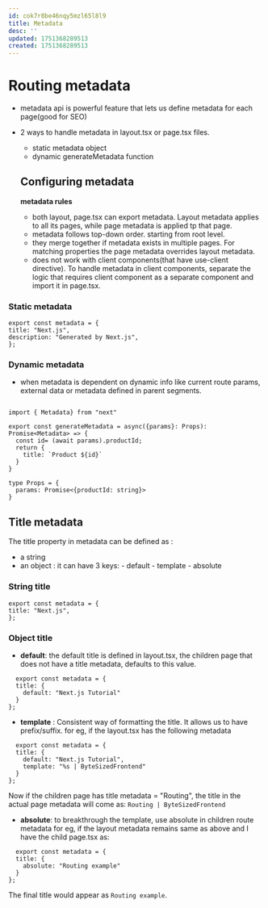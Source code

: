 ```yaml
---
id: cok7r8be46nqy5mzl65l8l9
title: Metadata
desc: ''
updated: 1751368289513
created: 1751368289513
---
```

# Routing metadata

- metadata api is powerful feature that lets us define metadata for each page(good for SEO)
- 2 ways to handle metadata in layout.tsx or page.tsx files.
  - static metadata object
  - dynamic generateMetadata function

  ## Configuring metadata
  **metadata rules**
  - both layout, page.tsx can export metadata. Layout metadata applies to all its pages, while page metadata is applied tp that page.
  - metadata follows top-down order. starting from root level.
  - they merge together if metadata exists in multiple pages. For matching properties the page metadata overrides layout metadata.
  - does not work with client components(that have use-client directive). To handle metadata in client components, separate the logic that requires client component as a separate component and import it in page.tsx.

### Static metadata
  ```tsx
  export const metadata = {
  title: "Next.js",
  description: "Generated by Next.js",
};
  ```

### Dynamic metadata
  - when metadata is dependent on dynamic info like current route params, external data or metadata defined in parent segments.

  ```tsx

  import { Metadata} from "next"

  export const generateMetadata = async({params}: Props): Promise<Metadata> => {
    const id= (await params).productId;
    return {
      title: `Product ${id}`
    }
  }

  type Props = {
    params: Promise<{productId: string}>
  }
  ```

  ## Title metadata

  The title property in metadata can be defined as :
  - a string
  - an object : it can have 3 keys:
        - default
        - template
        - absolute

### String title
  ```tsx
  export const metadata = {
  title: "Next.js",
};
```
### Object title

- **default**: the default title is defined in layout.tsx, the children page that does not have a title metadata, defaults to this value.
```tsx
  export const metadata = {
  title: {
    default: "Next.js Tutorial"
  }
};
```
- **template** : Consistent way of formatting the title. It allows us to have prefix/suffix. 
for eg, if the layout.tsx has the following metadata
```tsx
  export const metadata = {
  title: {
    default: "Next.js Tutorial",
    template: "%s | ByteSizedFrontend"
  }
};
```

Now if the children page has title metadata = "Routing", the title in the actual page metadata will come as: `Routing | ByteSizedFrontend`

- **absolute**: to breakthrough the template, use absolute in children route metadata
for eg, if the layout metadata remains same as above and I have the child page.tsx as:
```tsx
  export const metadata = {
  title: {
    absolute: "Routing example"
  }
};
```
The final title would appear as `Routing example`.
